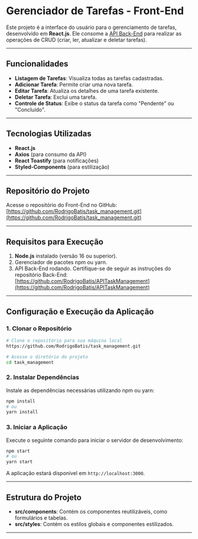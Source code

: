 # Gerenciador de Tarefas - Front-End

Este projeto é a interface do usuário para o gerenciamento de tarefas, desenvolvido em **React.js**. Ele consome a [API Back-End](https://github.com/RodrigoBatis/APITaskManagement) para realizar as operações de CRUD (criar, ler, atualizar e deletar tarefas).

---

## Funcionalidades
- **Listagem de Tarefas**: Visualiza todas as tarefas cadastradas.
- **Adicionar Tarefa**: Permite criar uma nova tarefa.
- **Editar Tarefa**: Atualiza os detalhes de uma tarefa existente.
- **Deletar Tarefa**: Exclui uma tarefa.
- **Controle de Status**: Exibe o status da tarefa como "Pendente" ou "Concluído".

---

## Tecnologias Utilizadas
- **React.js**
- **Axios** (para consumo da API)
- **React Toastify** (para notificações)
- **Styled-Components** (para estilização)

---

## Repositório do Projeto
Acesse o repositório do Front-End no GitHub:
[https://github.com/RodrigoBatis/task_management.git](https://github.com/RodrigoBatis/task_management.git)

---

## Requisitos para Execução
1. **Node.js** instalado (versão 16 ou superior).
2. Gerenciador de pacotes npm ou yarn.
3. API Back-End rodando. Certifique-se de seguir as instruções do repositório Back-End:
   [https://github.com/RodrigoBatis/APITaskManagement](https://github.com/RodrigoBatis/APITaskManagement)

---

## Configuração e Execução da Aplicação

### 1. Clonar o Repositório
```bash
# Clone o repositório para sua máquina local
https://github.com/RodrigoBatis/task_management.git

# Acesse o diretório do projeto
cd task_management
```

### 2. Instalar Dependências
Instale as dependências necessárias utilizando npm ou yarn:
```bash
npm install
# ou
yarn install
```

### 3. Iniciar a Aplicação
Execute o seguinte comando para iniciar o servidor de desenvolvimento:
```bash
npm start
# ou
yarn start
```

A aplicação estará disponível em `http://localhost:3000`.

---

## Estrutura do Projeto

- **src/components**: Contém os componentes reutilizáveis, como formulários e tabelas.
- **src/styles**: Contém os estilos globais e componentes estilizados.

---

